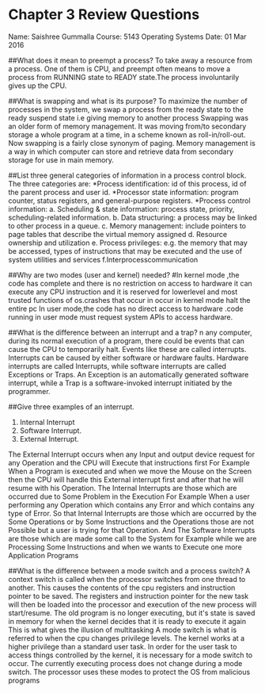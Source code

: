 # Chapter 3 Review Questions
Name: Saishree Gummalla
Course: 5143 Operating Systems
Date: 01 Mar 2016

##What does it mean to preempt a process?
To take away a resource from a process. One of them is CPU, and  preempt often means to move a process from RUNNING state to READY state.The process involuntarily gives up the CPU.

##What is swapping and what is its purpose?
To maximize the number of processes in the system, we swap a process from the ready state to the ready suspend state i.e giving memory to another process
Swapping was an older form of memory management. It was moving from/to secondary storage a whole program at a time, in a scheme known as roll-in/roll-out. Now swapping is a fairly close synonym of paging. 
  Memory management is a way in which computer can store and retrieve data from secondary storage for use in main memory.

##List three general categories of information in a process control block.
 The three categories are:
 *Process identification: id of this process, id of the parent process and user id.
 *Processor state information: program counter, status registers, and general-purpose registers.
 *Process control information: a. Scheduling & state information: process state, priority, scheduling-related information.
  b. Data structuring: a process may be linked to other process in a queue. 
  c. Memory management: include pointers to page tables that describe the virtual memory assigned 
  d. Resource ownership and utilization
  e. Process privileges: e.g. the memory that may be accessed, types of instructions that may be executed and the use of system utilities and services
  f.Interprocesscommunication

##Why are two modes (user and kernel) needed?
#In kernel mode ,the code has complete and there is no restriction on access to hardware it can execute any CPU instruction and it is reserved for lowerlevel and most trusted functions of os.crashes that occur in occur in kernel mode halt the entire pc
In user mode,the code has no direct access to hardware .code running in user mode must request system APIs to access hardware.

##What is the difference between an interrupt and a trap?
n any computer, during its normal execution of a program, there could be events that can cause the CPU to temporarily halt. Events like these are called interrupts. Interrupts can be caused by either software or hardware faults. 
Hardware interrupts are called  Interrupts, while software interrupts are called Exceptions or Traps. An Exception is an automatically generated software interrupt, while a Trap is a software-invoked interrupt initiated by the programmer.

##Give three examples of an interrupt.
1)   Internal Interrupt
2)   Software Interrupt.
3)   External Interrupt.
 
The External Interrupt occurs when any Input and output device request for any Operation and the CPU will Execute that instructions first For Example When a Program is executed and when we move the Mouse on the Screen then the CPU will handle this External interrupt first and after that he will resume with his Operation.
The Internal Interrupts are those which are occurred due to Some Problem in the Execution For Example When a user performing any Operation which contains any Error and which contains any type of Error. So that Internal Interrupts are those which are occurred by the Some Operations or by Some Instructions and the Operations those are not Possible but a user is trying for that Operation. 
And The Software Interrupts are those which are made some call to the System for Example while we are Processing Some Instructions and when we wants to Execute one more Application Programs

##What is the difference between a mode switch and a process switch?
A context switch is  called when the processor switches from one thread to another. This causes the contents of the cpu registers and instruction pointer to be saved. The registers and instruction pointer for the new task will then be loaded into the processor and execution of the new process will start/resume. The old program is no longer executing, but it's state is saved in memory for when the kernel decides that it is ready to execute it again This is what gives the illusion of multitasking
A mode switch is what is referred to when the cpu changes privilege levels. The kernel works at a higher privilege than a standard user task. In order for the user task to access things controlled by the kernel, it is necessary for a mode switch to occur. The currently executing process does not change during a mode switch. The processor uses these modes to protect the OS from malicious programs


